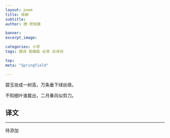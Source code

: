 ```yaml
---
layout: poem
title: 咏柳
subtitle: 
author: 唐·贺知章

banner:
excerpt_image: 

categories: 小学
tags: 唐诗 部编版 必背 古诗词

top: 
meta: "Springfield"

---
```




碧玉妆成一树高，万条垂下绿丝绦。

不知细叶谁裁出，二月春风似剪刀。



## 译文

---

待添加